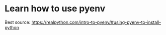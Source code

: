 # Learn how to use pyenv

Best source: https://realpython.com/intro-to-pyenv/#using-pyenv-to-install-python
